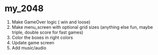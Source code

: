 # my_2048

1. Make GameOver logic ( win and loose)
2. Make menu_screen with optional grid sizes (anything else fun, maybe triple, double score for fast games)
3. Color the boxes in right colors
4. Update game screen
5. Add music/audio